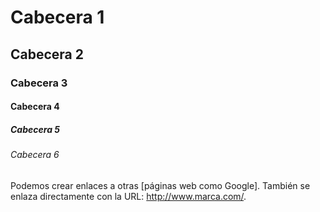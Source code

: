 # Cabecera 1
## Cabecera 2
### Cabecera 3
#### Cabecera 4
##### Cabecera 5
###### Cabecera 6







































Podemos crear enlaces a otras [páginas web como Google]. También se enlaza directamente con la URL: http://www.marca.com/.
